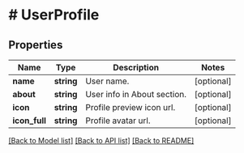 # # UserProfile

## Properties

Name | Type | Description | Notes
------------ | ------------- | ------------- | -------------
**name** | **string** | User name. | [optional]
**about** | **string** | User info in About section. | [optional]
**icon** | **string** | Profile preview icon url. | [optional]
**icon_full** | **string** | Profile avatar url. | [optional]

[[Back to Model list]](../../README.md#models) [[Back to API list]](../../README.md#endpoints) [[Back to README]](../../README.md)
